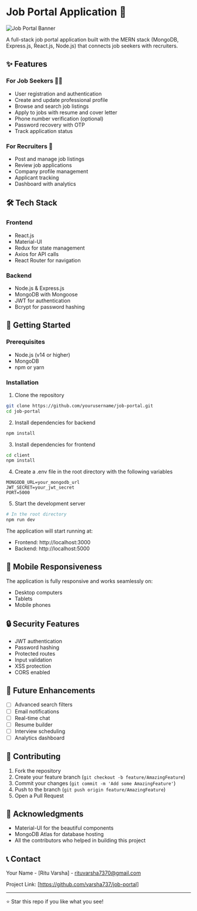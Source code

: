 # Job Portal Application 🚀

![Job Portal Banner]([http://rgitech.weebly.com/uploads/1/0/1/4/101493456/published/job-portal-software-script_1.png?1491821976])

A full-stack job portal application built with the MERN stack (MongoDB, Express.js, React.js, Node.js) that connects job seekers with recruiters.

## ✨ Features

### For Job Seekers 👨‍💼
- User registration and authentication
- Create and update professional profile
- Browse and search job listings
- Apply to jobs with resume and cover letter
- Phone number verification (optional)
- Password recovery with OTP
- Track application status

### For Recruiters 👔
- Post and manage job listings
- Review job applications
- Company profile management
- Applicant tracking
- Dashboard with analytics

## 🛠️ Tech Stack

### Frontend
- React.js
- Material-UI
- Redux for state management
- Axios for API calls
- React Router for navigation

### Backend
- Node.js & Express.js
- MongoDB with Mongoose
- JWT for authentication
- Bcrypt for password hashing


## 🚀 Getting Started

### Prerequisites
- Node.js (v14 or higher)
- MongoDB
- npm or yarn

### Installation

1. Clone the repository
```bash
git clone https://github.com/yourusername/job-portal.git
cd job-portal
```

2. Install dependencies for backend
```bash
npm install
```

3. Install dependencies for frontend
```bash
cd client
npm install
```

4. Create a .env file in the root directory with the following variables
```env
MONGODB_URL=your_mongodb_url
JWT_SECRET=your_jwt_secret
PORT=5000
```

5. Start the development server
```bash
# In the root directory
npm run dev
```

The application will start running at:
- Frontend: http://localhost:3000
- Backend: http://localhost:5000

## 📱 Mobile Responsiveness

The application is fully responsive and works seamlessly on:
- Desktop computers
- Tablets
- Mobile phones

## 🔒 Security Features

- JWT authentication
- Password hashing
- Protected routes
- Input validation
- XSS protection
- CORS enabled

## 🎯 Future Enhancements

- [ ] Advanced search filters
- [ ] Email notifications
- [ ] Real-time chat
- [ ] Resume builder
- [ ] Interview scheduling
- [ ] Analytics dashboard

## 👥 Contributing

1. Fork the repository
2. Create your feature branch (`git checkout -b feature/AmazingFeature`)
3. Commit your changes (`git commit -m 'Add some AmazingFeature'`)
4. Push to the branch (`git push origin feature/AmazingFeature`)
5. Open a Pull Request


## 🙏 Acknowledgments

- Material-UI for the beautiful components
- MongoDB Atlas for database hosting
- All the contributors who helped in building this project

## 📞 Contact

Your Name - [Ritu Varsha] - rituvarsha7370@gmail.com

Project Link: [https://github.com/varsha737/job-portal]

---
⭐️ Star this repo if you like what you see! 
